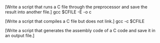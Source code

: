 [Write a script that runs a C file through the preprocessor and save the result into another file.]
gcc $CFILE -E -o c

[Write a script that compiles a C file but does not link.]
gcc -c $CFILE

[Write a script that generates the assembly code of a C code and save it in an output file.]


